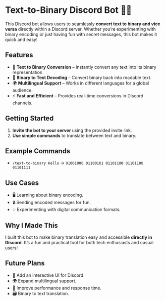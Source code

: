 # Text-to-Binary Discord Bot 🤖💬  

This Discord bot allows users to seamlessly **convert text to binary and vice versa** directly within a Discord server. Whether you’re experimenting with binary encoding or just having fun with secret messages, this bot makes it quick and easy!  

## Features  

- 🔢 **Text to Binary Conversion** – Instantly convert any text into its binary representation.  
- 💬 **Binary to Text Decoding** – Convert binary back into readable text.  
- 🌍 **Multilingual Support** – Works in different languages for a global audience.  
- ⚡ **Fast and Efficient** – Provides real-time conversions in Discord channels.  

## Getting Started  

1. **Invite the bot to your server** using the provided invite link.  
2. **Use simple commands** to translate between text and binary.  

## Example Commands  

- `/text-to-binary Hello` → `01001000 01100101 01101100 01101100 01101111`  

## Use Cases  

- 🖥️ Learning about binary encoding.  
- 🔒 Sending encoded messages for fun.  
- 💡 Experimenting with digital communication formats.  

## Why I Made This  

I built this bot to make binary translation easy and accessible **directly in Discord**. It’s a fun and practical tool for both tech enthusiasts and casual users!  

## Future Plans  

- 🎨 Add an interactive UI for Discord.  
- 🌍 Expand multilingual support.  
- 🤖 Improve performance and response time.
- 🗃️ Binary to text translation.
